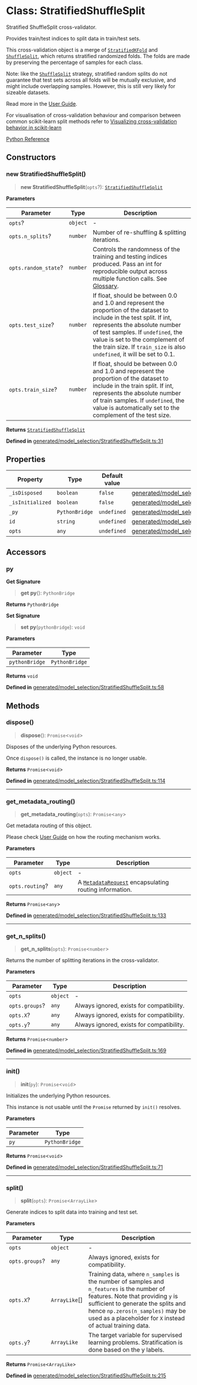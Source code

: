 # Class: StratifiedShuffleSplit

Stratified ShuffleSplit cross-validator.

Provides train/test indices to split data in train/test sets.

This cross-validation object is a merge of [`StratifiedKFold`](https://scikit-learn.org/stable/modules/generated/sklearn.model_selection.StratifiedKFold.html#sklearn.model_selection.StratifiedKFold "sklearn.model_selection.StratifiedKFold") and [`ShuffleSplit`](https://scikit-learn.org/stable/modules/generated/sklearn.model_selection.ShuffleSplit.html#sklearn.model_selection.ShuffleSplit "sklearn.model_selection.ShuffleSplit"), which returns stratified randomized folds. The folds are made by preserving the percentage of samples for each class.

Note: like the [`ShuffleSplit`](https://scikit-learn.org/stable/modules/generated/sklearn.model_selection.ShuffleSplit.html#sklearn.model_selection.ShuffleSplit "sklearn.model_selection.ShuffleSplit") strategy, stratified random splits do not guarantee that test sets across all folds will be mutually exclusive, and might include overlapping samples. However, this is still very likely for sizeable datasets.

Read more in the [User Guide](https://scikit-learn.org/stable/modules/generated/../cross_validation.html#stratified-shuffle-split).

For visualisation of cross-validation behaviour and comparison between common scikit-learn split methods refer to [Visualizing cross-validation behavior in scikit-learn](https://scikit-learn.org/stable/modules/generated/../../auto_examples/model_selection/plot_cv_indices.html#sphx-glr-auto-examples-model-selection-plot-cv-indices-py)

[Python Reference](https://scikit-learn.org/stable/modules/generated/sklearn.model_selection.StratifiedShuffleSplit.html)

## Constructors

### new StratifiedShuffleSplit()

> **new StratifiedShuffleSplit**(`opts`?): [`StratifiedShuffleSplit`](StratifiedShuffleSplit.md)

**Parameters**

| Parameter | Type | Description |
| ------ | ------ | ------ |
| `opts`? | `object` | - |
| `opts.n_splits`? | `number` | Number of re-shuffling & splitting iterations. |
| `opts.random_state`? | `number` | Controls the randomness of the training and testing indices produced. Pass an int for reproducible output across multiple function calls. See [Glossary](https://scikit-learn.org/stable/modules/generated/../../glossary.html#term-random_state). |
| `opts.test_size`? | `number` | If float, should be between 0.0 and 1.0 and represent the proportion of the dataset to include in the test split. If int, represents the absolute number of test samples. If `undefined`, the value is set to the complement of the train size. If `train_size` is also `undefined`, it will be set to 0.1. |
| `opts.train_size`? | `number` | If float, should be between 0.0 and 1.0 and represent the proportion of the dataset to include in the train split. If int, represents the absolute number of train samples. If `undefined`, the value is automatically set to the complement of the test size. |

**Returns** [`StratifiedShuffleSplit`](StratifiedShuffleSplit.md)

**Defined in** [generated/model\_selection/StratifiedShuffleSplit.ts:31](https://github.com/transitive-bullshit/scikit-learn-ts/blob/bab9a6d8b9738b16b8b9ba0b3f7cea1495d968d8/packages/sklearn/src/generated/model_selection/StratifiedShuffleSplit.ts#L31)

## Properties

| Property | Type | Default value | Defined in |
| ------ | ------ | ------ | ------ |
| `_isDisposed` | `boolean` | `false` | [generated/model\_selection/StratifiedShuffleSplit.ts:29](https://github.com/transitive-bullshit/scikit-learn-ts/blob/bab9a6d8b9738b16b8b9ba0b3f7cea1495d968d8/packages/sklearn/src/generated/model_selection/StratifiedShuffleSplit.ts#L29) |
| `_isInitialized` | `boolean` | `false` | [generated/model\_selection/StratifiedShuffleSplit.ts:28](https://github.com/transitive-bullshit/scikit-learn-ts/blob/bab9a6d8b9738b16b8b9ba0b3f7cea1495d968d8/packages/sklearn/src/generated/model_selection/StratifiedShuffleSplit.ts#L28) |
| `_py` | `PythonBridge` | `undefined` | [generated/model\_selection/StratifiedShuffleSplit.ts:27](https://github.com/transitive-bullshit/scikit-learn-ts/blob/bab9a6d8b9738b16b8b9ba0b3f7cea1495d968d8/packages/sklearn/src/generated/model_selection/StratifiedShuffleSplit.ts#L27) |
| `id` | `string` | `undefined` | [generated/model\_selection/StratifiedShuffleSplit.ts:24](https://github.com/transitive-bullshit/scikit-learn-ts/blob/bab9a6d8b9738b16b8b9ba0b3f7cea1495d968d8/packages/sklearn/src/generated/model_selection/StratifiedShuffleSplit.ts#L24) |
| `opts` | `any` | `undefined` | [generated/model\_selection/StratifiedShuffleSplit.ts:25](https://github.com/transitive-bullshit/scikit-learn-ts/blob/bab9a6d8b9738b16b8b9ba0b3f7cea1495d968d8/packages/sklearn/src/generated/model_selection/StratifiedShuffleSplit.ts#L25) |

## Accessors

### py

**Get Signature**

> **get** **py**(): `PythonBridge`

**Returns** `PythonBridge`

**Set Signature**

> **set** **py**(`pythonBridge`): `void`

**Parameters**

| Parameter | Type |
| ------ | ------ |
| `pythonBridge` | `PythonBridge` |

**Returns** `void`

**Defined in** [generated/model\_selection/StratifiedShuffleSplit.ts:58](https://github.com/transitive-bullshit/scikit-learn-ts/blob/bab9a6d8b9738b16b8b9ba0b3f7cea1495d968d8/packages/sklearn/src/generated/model_selection/StratifiedShuffleSplit.ts#L58)

## Methods

### dispose()

> **dispose**(): `Promise`\<`void`\>

Disposes of the underlying Python resources.

Once `dispose()` is called, the instance is no longer usable.

**Returns** `Promise`\<`void`\>

**Defined in** [generated/model\_selection/StratifiedShuffleSplit.ts:114](https://github.com/transitive-bullshit/scikit-learn-ts/blob/bab9a6d8b9738b16b8b9ba0b3f7cea1495d968d8/packages/sklearn/src/generated/model_selection/StratifiedShuffleSplit.ts#L114)

***

### get\_metadata\_routing()

> **get\_metadata\_routing**(`opts`): `Promise`\<`any`\>

Get metadata routing of this object.

Please check [User Guide](https://scikit-learn.org/stable/modules/generated/../../metadata_routing.html#metadata-routing) on how the routing mechanism works.

**Parameters**

| Parameter | Type | Description |
| ------ | ------ | ------ |
| `opts` | `object` | - |
| `opts.routing`? | `any` | A [`MetadataRequest`](https://scikit-learn.org/stable/modules/generated/sklearn.utils.metadata_routing.MetadataRequest.html#sklearn.utils.metadata_routing.MetadataRequest "sklearn.utils.metadata_routing.MetadataRequest") encapsulating routing information. |

**Returns** `Promise`\<`any`\>

**Defined in** [generated/model\_selection/StratifiedShuffleSplit.ts:133](https://github.com/transitive-bullshit/scikit-learn-ts/blob/bab9a6d8b9738b16b8b9ba0b3f7cea1495d968d8/packages/sklearn/src/generated/model_selection/StratifiedShuffleSplit.ts#L133)

***

### get\_n\_splits()

> **get\_n\_splits**(`opts`): `Promise`\<`number`\>

Returns the number of splitting iterations in the cross-validator.

**Parameters**

| Parameter | Type | Description |
| ------ | ------ | ------ |
| `opts` | `object` | - |
| `opts.groups`? | `any` | Always ignored, exists for compatibility. |
| `opts.X`? | `any` | Always ignored, exists for compatibility. |
| `opts.y`? | `any` | Always ignored, exists for compatibility. |

**Returns** `Promise`\<`number`\>

**Defined in** [generated/model\_selection/StratifiedShuffleSplit.ts:169](https://github.com/transitive-bullshit/scikit-learn-ts/blob/bab9a6d8b9738b16b8b9ba0b3f7cea1495d968d8/packages/sklearn/src/generated/model_selection/StratifiedShuffleSplit.ts#L169)

***

### init()

> **init**(`py`): `Promise`\<`void`\>

Initializes the underlying Python resources.

This instance is not usable until the `Promise` returned by `init()` resolves.

**Parameters**

| Parameter | Type |
| ------ | ------ |
| `py` | `PythonBridge` |

**Returns** `Promise`\<`void`\>

**Defined in** [generated/model\_selection/StratifiedShuffleSplit.ts:71](https://github.com/transitive-bullshit/scikit-learn-ts/blob/bab9a6d8b9738b16b8b9ba0b3f7cea1495d968d8/packages/sklearn/src/generated/model_selection/StratifiedShuffleSplit.ts#L71)

***

### split()

> **split**(`opts`): `Promise`\<`ArrayLike`\>

Generate indices to split data into training and test set.

**Parameters**

| Parameter | Type | Description |
| ------ | ------ | ------ |
| `opts` | `object` | - |
| `opts.groups`? | `any` | Always ignored, exists for compatibility. |
| `opts.X`? | `ArrayLike`[] | Training data, where `n_samples` is the number of samples and `n_features` is the number of features. Note that providing `y` is sufficient to generate the splits and hence `np.zeros(n_samples)` may be used as a placeholder for `X` instead of actual training data. |
| `opts.y`? | `ArrayLike` | The target variable for supervised learning problems. Stratification is done based on the y labels. |

**Returns** `Promise`\<`ArrayLike`\>

**Defined in** [generated/model\_selection/StratifiedShuffleSplit.ts:215](https://github.com/transitive-bullshit/scikit-learn-ts/blob/bab9a6d8b9738b16b8b9ba0b3f7cea1495d968d8/packages/sklearn/src/generated/model_selection/StratifiedShuffleSplit.ts#L215)
